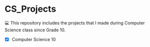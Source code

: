 # CS_Projects

:computer: This repository includes the projects that I made during Computer Science class since Grade 10.

- [x] Computer Science 10
